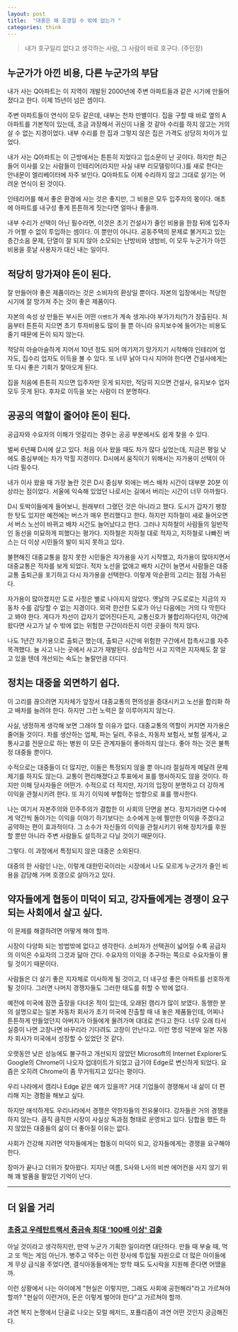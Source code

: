```yaml
---
layout: post
title:  "대중은 왜 호갱일 수 밖에 없는가 "
categories: think
---
```


> 내가 호구일리 없다고 생각하는 사람, 그 사람이 바로 호구다. (주인장)

## 누군가가 아낀 비용, 다른 누군가의 부담

내가 사는 Q아파트는 이 지역이 개발된 2000년에 주변 아파트들과 같은 시기에 만들어졌다고 한다. 이제 15년이 넘은 셈이다. 

주변 아파트들이 연식이 모두 같은데, 내부는 천차 만별이다. 집을 구할 때 바로 옆의 A 아파트를 가본적이 있는데, 조금 과장해서 귀신이 나올 것 같아 수리를 하지 않고는 거의 살 수 없는 지경이었다. 내부 수리를 한 집과 그렇지 않은 집은 가격도 상당히 차이가 있었다. 

내가 사는 Q아파트는 이 근방에서는 튼튼히 지었다고 입소문이 난 곳이다. 하지만 최근들어 이사를 오는 사람들이 인테리어(라지만 사실 내부 리모델링이다.)를 새로 한다는 안내문이 엘리베이터에 자주 보인다. Q아파트도 이제 수리하지 않고 그대로 살기는 어려운 연식이 된 것이다. 

인테리어를 해서 좋은 환경에 사는 것은 좋지만, 그 비용은 모두 입주자의 몫이다. 애초에 아파트를 내구성 좋게 튼튼하게 짓는다면 얼마나 좋을까. 

내부 수리가 선택이 아닌 필수라면, 이것은 초기 건설사가 줄인 비용을 한참 뒤에 입주자가 어쩔 수 없이 투입하는 셈이다. 이 뿐만이 아니다. 공동주택의 문제로 불거지고 있는 층간소음 문제, 단열이 잘 되지 않아 소모되는 난방비와 냉방비, 이 모두 누군가가 아낀 비용을 훗날 사용자가 대신 내는 일이다. 

## 적당히 망가져야 돈이 된다. 

잘 만들어야 좋은 제품이라는 것은 소비자의 환상일 뿐이다. 자본의 입장에서는 적당한 시기에 잘 망가져 주는 것이 좋은 제품이다. 

자본의 속성 상 만들든 부시든 어떤 `이벤트`가 계속 생겨나야 부가가치(?)가 창출된다. 처음부터 튼튼히 지으면 초기 투자비용도 많이 들 뿐 아니라 유지보수에 들어가는 비용도 줄기 때문에 돈이 되지 않는다. 

적당히 아슬아슬하게 지어서 10년 정도 되어 여기저기 망가지기 시작해야 인테리어 업자도, 집수리 업자도 이득을 볼 수 있다. 또 너무 낡아 다시 지어야 한다면 건설사에게는 또 다시 좋은 기회가 찾아오게 된다. 

집을 처음에 튼튼히 지으면 입주자만 웃게 되지만, 적당히 지으면 건설사, 유지보수 업자 모두 웃게 된다. 후자로 이득을 보는 사람이 더 분명하다. 

## 공공의 역할이 줄어야 돈이 된다.

공급자와 수요자의 이해가 엇갈리는 경우는 공공 부분에서도 쉽게 찾을 수 있다.

벌써 6년째 D시에 살고 있다. 처음 이사 왔을 때도 차가 많다 싶었는데, 지금은 평일 낮에도 중심부에는 차가 막힐 지경이다. D시에서 움직이기 위해서는 자가용이 선택이 아니라 필수다. 

내가 이사 왔을 때 가장 놀란 것은 D시 중심부 외에는 버스 배차 시간이 대부분 20분 이상라는 점이었다. 서울에 익숙해 있었던 나로서는 길에서 버리는 시간이 너무 아까웠다. 

D시 토박이들에게 들어보니, 원래부터 그랬던 것은 아니라고 했다. 도시가 갑자기 팽창한 탓도 있지만 예전에는 버스가 매우 편리했다고 한다. 하지만 지하철이 새로 들어오면서 버스 노선이 바뀌고 배차 시간도 늘어났다고 한다. 그러나 지하철이 사람들의 일반적인 동선을 미묘하게 피했다는 평가다. 지하철은 지하철 대로 적자고, 지하철로 나빠진 버스는 더 이상 시민들의 발이 되지 못하고 있다.

불편해진 대중교통을 참지 못한 시민들은 자가용을 사기 시작했고, 자가용이 많아지면서 대중교통은 적자를 보게 되었다. 적자 노선을 없애고 배차 시간이 늘면서 사람들은 대중교통 출퇴근을 포기하고 다시 자가용을 선택한다. 이렇게 악순환의 고리는 점점 가속된다. 

자가용이 많아졌지만 도로 사정은 별로 나아지지 않았다. 옛날의 구도로로는 지금의 자동차 수를 감당할 수 없는 지경이다. 외곽 한산한 도로가 아닌 다음에는 거의 다 막힌다고 봐야 한다. 게다가 차선이 갑자기 없어진다든지, 교통신호가 불합리하다던지, 야간에 왔다면 사고가 날 수 밖에 없는 위험한 구간이라든지 이런 곳들이 적지 않다. 

나도 1년간 자가용으로 출퇴근 했는데, 출퇴근 시간에 위험한 구간에서 접촉사고를 자주 목격했다. 늘 사고 나는 곳에서 사고가 재발된다. 상습적인 사고 지역은 지자체도 잘 알고 있을 텐데 개선되는 속도는 놀랄만큼 더디다. 

## 정치는 대중을 외면하기 쉽다.

이 고리를 끊으려면 지자체가 앞장서 대중교통의 편의성을 증대시키고 노선을 합리화 하고 배차를 늘려야 한다. 하지만 그런 노력은  잘 이루어지지 않는다. 

사실, 냉정하게 생각해 보면 그래야 할 이유가 없다. 대중교통의 역할이 커지면 자가용은 줄어들 것이다. 차를 생산하는 업체, 파는 딜러, 주유소, 자동차 보험사, 보험 설계사, 교통사고를 전문으로 하는 병원 이 모든 관계자들이 좋아하지 않는다. 좋아 하는 것은 불특정 대중들 뿐이다. 

수적으로는 대중들이 더 많지만, 이들은 특정되지 않을 뿐 아니라 절실하게 메달려 문제 제기를 하지도 않는다. 교통이 편리해졌다고 투표에서 표를 행사하지도 않을 것이다. 하지만 이해 당사자들은 어떤가. 수적으로 더 적지만, 자기의 입장이 분명하고 더 강하게 이익을 관철시키려 한다. 또 자기 이익에 부합하는 방향으로 표를 행사한다. 

나는 여기서 자본주의와 민주주의가 결합한 이 사회의 단면을 본다. 정치가라면 다수에게 약간씩 돌아가는 이익을 이야기 하기보다는 소수에게 눈에 띌만한 이익을 주겠다고 공약하는 편이 효과적이다. 그 소수가 자신들의 이익을 관철시키기 위해 정치가를 후원할 뿐만 아니라 주변 사람들도 설득하고 다닐 것이기 때문이다. 

그렇다. 이 과정에서 특정되지 않은 대중은 소외된다. 

대중의 한 사람인 나는, 이렇게 대한민국이라는 시장에서 나도 모르게 누군가가 줄인 비용을 감당해 가며 호갱으로 살아가고 있다.

## 약자들에게 협동이 미덕이 되고, 강자들에게는 경쟁이 요구되는 사회에서 살고 싶다. 

이 문제를 해결하려면 어떻게 해야 할까. 

시장이 다양화 되는 방법밖에 없다고 생각한다. 소비자가 선택권이 넓어질 수록 공급자의 이익은 수요자의 그것과 닮아 간다. 수요자의 이익을 추구하는 쪽으로 수요자들이 몰릴 것이기 때문이다. 

사람들은 더 살기 좋은 지자체로 이사하게 될 것이고, 더 내구성 좋은 아파트를 선호하게 될 것이다. 그러면 나머지 경쟁자들도 그러한 태도를 취할 수 밖에 없다. 

예전에 미국에 잠깐 출장을 다녀온 적이 있는데, 오래된 캠리가 많이 보였다. 동행한 분의 설명으로는 일본 자동차 회사가 초기 미국에 진출할 때 내 놓은 제품들인데, 어찌나 튼튼하게 만들었던지 아버지가 아들에게 물려가며 대대로 쓴다고 한다. 너무 오래 타서 실증이 나면 고장나면 바꾸리라 기다려도 고장이 안난다고. 이런 명성 덕분에 일본 자동차 회사가 미국에서 성장할 수 있었던 것 같다. 

오랫동안 낮은 성능에도 불구하고 개선되지 않았던 Microsoft의 Internet Explorer도 Google의 Chrome이 나오자 업데이트가 되었고 급기야 Edge로 변신하게 되었다. 요즘은 오히려 Chrome이 좀 무거워지고 있다는 평이다. 

우리 나라에서 캠리나 Edge 같은 예가 있을까? 거대 기업들이 경쟁해서 내 삶이 더 편리해 지는 경험을 해보고 싶다. 

하지만 애석하게도 우리나라에서 경쟁은 약한자들의 전유물이다. 강자들은 거의 경쟁을 하지 않는다. 큼직 큼직한 시장이 사실상 독과점 형태로 운영되고 있다. 담합을 했든 하지 않았든 대중들의 삶이 더 좋아질 이유는 없다. 

사회가 건강해 지려면 약자들에게는 협동이 미덕이 되고, 강자들에게는 경쟁을 요구해야 한다. 

장마가 끝나고 더위가 찾아왔다. 지지난 여름, S사와 L사의 비싼 에어컨을 사지 않기 위해 꽤 발품을 팔았던 기억이 난다. 


***

## 더 읽을 거리

### [초중고 우레탄트랙서 중금속 최대 '100배 이상' 검출](http://media.daum.net/society/others/newsview?newsid=20160727103511291&RIGHT_COMM=R2)

아닐 것이라고 생각하지만, 만약 누군가 기획한 일이라면 대단하다. 만들 때 부술 때, 먹고 또 먹는 게임 아닌가. 병주고 약주는 이런 장사에 투입될 자원으로 더 많은 아이들에게 무상 급식을 주었다면, 결식아동들에게는 방학 때도 도시락을 지원해 준다면 어땠을까. 

이런 상황에서 나는 아이에게 "현실은 이렇지만, 그래도 사회에 공헌해라"라고 가르쳐야 할까? "현실이 이런거야, 돈은 이렇게 벌어야 한다"고 가르쳐야 할까. 

과연 복지 논쟁에서 단골로 나오는 모럴 헤저드, 포퓰리즘이 과연 어떤 것인지 궁금해진다. 

